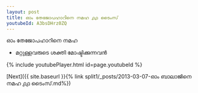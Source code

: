 ```yaml
---
layout: post
title: ഓം തേജോപഹാറിനെ നമഹ ൧൧ ടൈംസ്
youtubeId: A3bsDHrz0ZQ
---
```

 
 
 ഓം തേജോപഹാറിനെ നമഹ 
 
 -  മറ്റുള്ളവരുടെ ശക്തി മോഷ്ടിക്കുന്നവൻ 
 
  
 
  
 
 
 
 
 
 


{% include youtubePlayer.html id=page.youtubeId %}
 
[Next]({{ site.baseurl }}{% link  split1/_posts/2013-03-07-ഓം ബാലാജിനെ നമഹ ൧൧ ടൈംസ്.md%})
 
